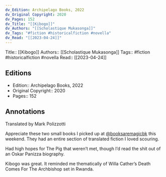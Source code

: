 ```yaml
---
dv_Edition: Archipelago Books, 2022
dv_Original Copyright: 2020
dv_Pages: 152
dv_Title: "[[Kibogo]]"
dv_Authors: "[[Scholastique Mukasonga]]"
dv_Tags: "#fiction #historicalfiction #novella"
dv_Read: "[[2023-04-24]]"
---
```

Title:: [[Kibogo]]
Authors:: [[Scholastique Mukasonga]]
Tags:: #fiction #historicalfiction #novella 
Read:: [[2023-04-24]]

## Editions
- Edition:: Archipelago Books, 2022
- Original Copyright:: 2020
- Pages:: 152

## Annotations

Translated by Mark Polizzotti

Appreciate these two small books I picked up at [@booksaremagicbk](https://www.instagram.com/booksaremagicbk/) this weekend. They had an entire section of translated fiction I loved scouring.   
  
Had high hopes for The Pig that weren’t met, though I’d read the shit out of an Oskar Panizza biography.   
  
Kibogo was great. It reminded me thematically of Willa Cather’s Death Comes For The Archbishop set in Rwanda.